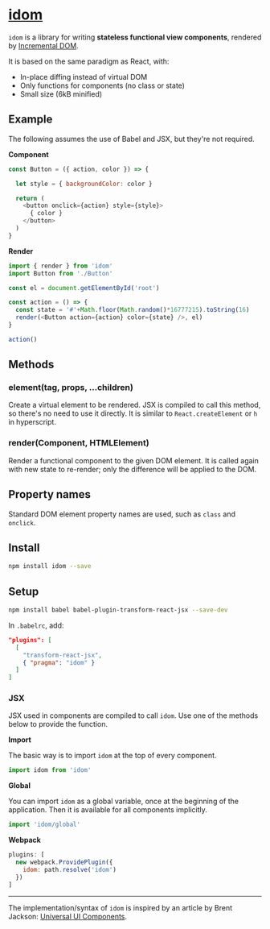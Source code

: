 # [idom](https://github.com/eliot-akira/idom)

`idom` is a library for writing **stateless functional view components**, rendered by [Incremental DOM](https://github.com/google/incremental-dom/).

It is based on the same paradigm as React, with:

- In-place diffing instead of virtual DOM
- Only functions for components (no class or state)
- Small size (6kB minified)

## Example

The following assumes the use of Babel and JSX, but they're not required.

**Component**

```js
const Button = ({ action, color }) => {

  let style = { backgroundColor: color }

  return (
    <button onclick={action} style={style}>
      { color }
    </button>
  )
}
```

**Render**

```js
import { render } from 'idom'
import Button from './Button'

const el = document.getElementById('root')

const action = () => {
  const state = '#'+Math.floor(Math.random()*16777215).toString(16)
  render(<Button action={action} color={state} />, el)
}

action()
```

## Methods

### element(tag, props, ...children)

Create a virtual element to be rendered. JSX is compiled to call this method, so there's no need to use it directly. It is similar to `React.createElement` or `h` in hyperscript.

### render(Component, HTMLElement)

Render a functional component to the given DOM element. It is called again with new state to re-render; only the difference will be applied to the DOM.

## Property names

Standard DOM element property names are used, such as `class` and `onclick`.

## Install

```bash
npm install idom --save
```

## Setup

```bash
npm install babel babel-plugin-transform-react-jsx --save-dev
```

In `.babelrc`, add:

```json
"plugins": [
  [
    "transform-react-jsx",
    { "pragma": "idom" }
  ]
]
```

### JSX

JSX used in components are compiled to call `idom`. Use one of the methods below to provide the function.

**Import**

The basic way is to import `idom` at the top of every component.

```js
import idom from 'idom'
```

**Global**

You can import `idom` as a global variable, once at the beginning of the application. Then it is available for all components implicitly.

```js
import 'idom/global'
```

**Webpack**

```js
plugins: [
  new webpack.ProvidePlugin({
    idom: path.resolve('idom')
  })
]
```

---

The implementation/syntax of `idom` is inspired by an article by Brent Jackson: [Universal UI Components](http://jxnblk.com/writing/posts/universal-ui-components/).
